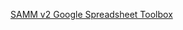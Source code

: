 [SAMM v2 Google Spreadsheet Toolbox](https://docs.google.com/spreadsheets/d/1qncG0gM6QmIMf-dcTKT0z6qd8ietO_A1WcVYPBS0KhM/edit?usp=sharing)